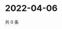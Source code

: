 # 2022-04-06

共 0 条

<!-- BEGIN WEIBO -->
<!-- 最后更新时间 Wed Apr 06 2022 02:18:13 GMT+0800 (China Standard Time) -->

<!-- END WEIBO -->
